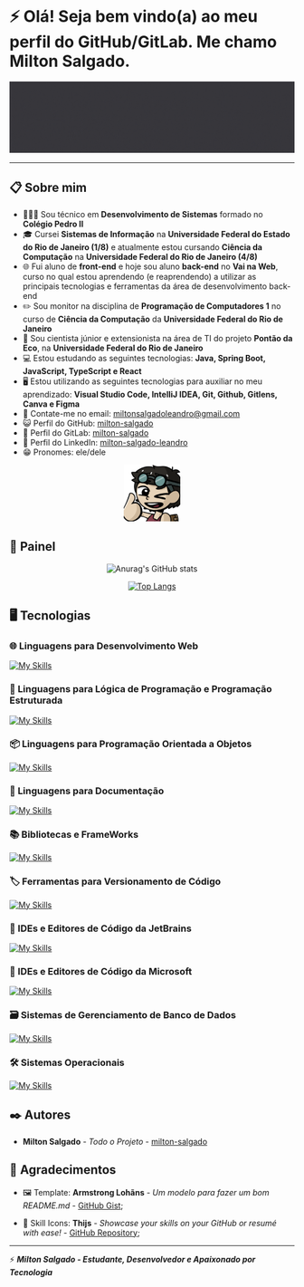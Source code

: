 # ⚡ Olá! Seja bem vindo(a) ao meu perfil do GitHub/GitLab. Me chamo Milton Salgado. 

![Screenshot](img/banner-milton-salgado.gif)

<hr>

## 📋 Sobre mim

* 👨🏻‍💻 Sou técnico em **Desenvolvimento de Sistemas** formado no **Colégio Pedro II**
* 🎓 Cursei **Sistemas de Informação** na **Universidade Federal do Estado do Rio de Janeiro (1/8)** e atualmente estou cursando **Ciência da Computação** na **Universidade Federal do Rio de Janeiro (4/8)**
* 🌐 Fui aluno de **front-end** e hoje sou aluno **back-end** no **Vai na Web**, curso no qual estou aprendendo (e reaprendendo) a utilizar as principais tecnologias e ferramentas da área de desenvolvimento back-end
* ✏️ Sou monitor na disciplina de **Programação de Computadores 1** no curso de **Ciência da Computação** da **Universidade Federal do Rio de Janeiro**
* 🏬 Sou cientista júnior e extensionista na área de TI do projeto **Pontão da Eco**, na **Universidade Federal do Rio de Janeiro**
* 💻 Estou estudando as seguintes tecnologias: **Java, Spring Boot, JavaScript, TypeScript e React**
* 🖥️ Estou utilizando as seguintes tecnologias para auxiliar no meu aprendizado: **Visual Studio Code, IntelliJ IDEA, Git, Github, Gitlens, Canva e Figma**
* 📧 Contate-me no email: <a href="mailto:miltonsalgadoleandro@gmail.com">miltonsalgadoleandro@gmail.com</a>
* 😺 Perfil do GitHub: <a href="https://github.com/milton-salgado" target="_blank">milton-salgado</a>
* 🦊 Perfil do GitLab: <a href="https://gitlab.com/milton-salgado" target="_blank">milton-salgado</a>
* 💼 Perfil do LinkedIn: <a href="https://www.linkedin.com/in/milton-salgado-leandro/" target="_blank">milton-salgado-leandro</a>
* 😁 Pronomes: ele/dele

<div align="center"><img src="img/avatar-milton-salgado.png" width="100"/></div>

## 🚀 Painel

<div align="center"> 

![Anurag's GitHub stats](https://github-readme-stats.vercel.app/api?username=milton-salgado&show_icons=true&theme=discord_old_blurple) 

[![Top Langs](https://github-readme-stats.vercel.app/api/top-langs/?username=milton-salgado&layout=compact&theme=discord_old_blurple)](https://github.com/anuraghazra/github-readme-stats)

</div>

## 🖥️ Tecnologias

### 🌐 Linguagens para Desenvolvimento Web

[![My Skills](https://skillicons.dev/icons?i=html,css,js,ts,php)](https://skillicons.dev)

### 🧮 Linguagens para Lógica de Programação e Programação Estruturada

[![My Skills](https://skillicons.dev/icons?i=c,cpp,python)](https://skillicons.dev)

### 📦 Linguagens para Programação Orientada a Objetos

[![My Skills](https://skillicons.dev/icons?i=cs,java)](https://skillicons.dev)

### 📝 Linguagens para Documentação

[![My Skills](https://skillicons.dev/icons?i=markdown,latex)](https://skillicons.dev)

### 📚 Bibliotecas e FrameWorks

[![My Skills](https://skillicons.dev/icons?i=nodejs,react,spring)](https://skillicons.dev)

### 🏷️ Ferramentas para Versionamento de Código

[![My Skills](https://skillicons.dev/icons?i=git,github,gitlab)](https://skillicons.dev)


### 🔨 IDEs e Editores de Código da JetBrains

[![My Skills](https://skillicons.dev/icons?i=clion,pycharm,idea,webstorm,phpstorm)](https://skillicons.dev)

### 🔧 IDEs e Editores de Código da Microsoft

[![My Skills](https://skillicons.dev/icons?i=vscode,visualstudio)](https://skillicons.dev)

### 🗃️ Sistemas de Gerenciamento de Banco de Dados

[![My Skills](https://skillicons.dev/icons?i=mysql,sqlserver)](https://skillicons.dev)

### 🛠️ Sistemas Operacionais

[![My Skills](https://skillicons.dev/icons?i=windows,ubuntu)](https://skillicons.dev)

## ✒️ Autores

* **Milton Salgado** - *Todo o Projeto* - [milton-salgado](https://github.com/milton-salgado)

## 🎁 Agradecimentos

* 🖼️ Template: **Armstrong Lohãns** - *Um modelo para fazer um bom README.md* - [GitHub Gist](https://gist.github.com/lohhans/f8da0b147550df3f96914d3797e9fb89);

* 🎨 Skill Icons: **Thijs** - *Showcase your skills on your GitHub or resumé with ease!* - [GitHub Repository](https://github.com/tandpfun/skill-icons);

<hr>

⚡ ***Milton Salgado - Estudante, Desenvolvedor e Apaixonado por Tecnologia***